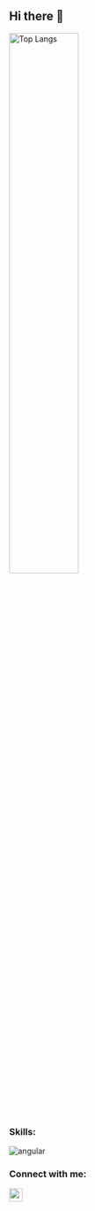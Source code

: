 ## Hi there 👋

<img alt="Top Langs" src="https://github-readme-stats.vercel.app/api/top-langs/?username=KoziukSerhiy&layout=compact" width="50%"/>

<h3 align="left">Skills:</h3>
<img  src="https://img.shields.io/badge/Angular-d6002f?style=for-the-badge&logo=angular&logoColor=fff&color=d6002f" alt="angular" />

<h3 align="left">Connect with me:</h3>
<p align="left">
<a href="https://linkedin.com/in/serhiy-koziuk" target="blank">
  <img align="center" src="https://raw.githubusercontent.com/rahuldkjain/github-profile-readme-generator/master/src/images/icons/Social/linked-in-alt.svg" alt="serhiy-koziuk" height="24" width="24" />
</a>
</p>
